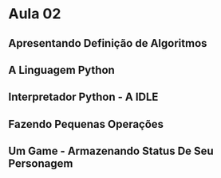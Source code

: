 # Aula 02

Apresentando Definição de Algoritmos
--------------------------------------




A Linguagem Python
--------------------


Interpretador Python - A IDLE
------------------------------



Fazendo Pequenas Operações
---------------------------



Um Game - Armazenando Status De Seu Personagem
------------------------------------------------
